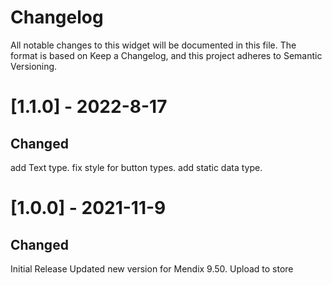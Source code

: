 # Changelog

All notable changes to this widget will be documented in this file.
The format is based on Keep a Changelog, and this project adheres to Semantic Versioning.

# [1.1.0] - 2022-8-17

## Changed

add Text type.
fix style for button types.
add static data type.

# [1.0.0] - 2021-11-9

## Changed

Initial Release
Updated new version for Mendix 9.50.
Upload to store
